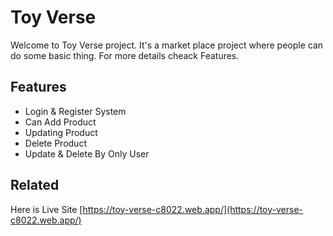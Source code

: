 # Toy Verse

Welcome to Toy Verse project. It's a market place project where people can do some basic thing. For more details cheack Features.

## Features

- Login & Register System
- Can Add Product
- Updating Product
- Delete Product
- Update & Delete By Only User

## Related

Here is Live Site [https://toy-verse-c8022.web.app/](https://toy-verse-c8022.web.app/)
